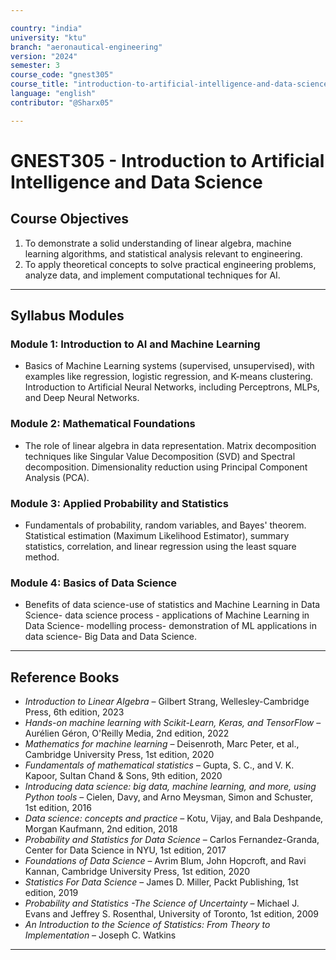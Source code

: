```yaml
---

country: "india"
university: "ktu"
branch: "aeronautical-engineering"
version: "2024"
semester: 3
course_code: "gnest305"
course_title: "introduction-to-artificial-intelligence-and-data-science"
language: "english"
contributor: "@Sharx05"

---
```


# GNEST305 - Introduction to Artificial Intelligence and Data Science

## Course Objectives

1.  To demonstrate a solid understanding of linear algebra, machine learning algorithms, and statistical analysis relevant to engineering.
2.  To apply theoretical concepts to solve practical engineering problems, analyze data, and implement computational techniques for AI.

---

## Syllabus Modules

### Module 1: Introduction to AI and Machine Learning

-   Basics of Machine Learning systems (supervised, unsupervised), with examples like regression, logistic regression, and K-means clustering. Introduction to Artificial Neural Networks, including Perceptrons, MLPs, and Deep Neural Networks.

### Module 2: Mathematical Foundations

-   The role of linear algebra in data representation. Matrix decomposition techniques like Singular Value Decomposition (SVD) and Spectral decomposition. Dimensionality reduction using Principal Component Analysis (PCA).

### Module 3: Applied Probability and Statistics

-   Fundamentals of probability, random variables, and Bayes' theorem. Statistical estimation (Maximum Likelihood Estimator), summary statistics, correlation, and linear regression using the least square method.

### Module 4: Basics of Data Science

-   Benefits of data science-use of statistics and
Machine Learning in Data Science- data science process - applications of
Machine Learning in Data Science- modelling process- demonstration of
ML applications in data science- Big Data and Data Science.

---

## Reference Books

-   *Introduction to Linear Algebra* – Gilbert Strang, Wellesley-Cambridge Press, 6th edition, 2023
-   *Hands-on machine learning with Scikit-Learn, Keras, and TensorFlow* – Aurélien Géron, O'Reilly Media, 2nd edition, 2022
-   *Mathematics for machine learning* – Deisenroth, Marc Peter, et al., Cambridge University Press, 1st edition, 2020
-   *Fundamentals of mathematical statistics* – Gupta, S. C., and V. K. Kapoor, Sultan Chand & Sons, 9th edition, 2020
-   *Introducing data science: big data, machine learning, and more, using Python tools* – Cielen, Davy, and Arno Meysman, Simon and Schuster, 1st edition, 2016
-   *Data science: concepts and practice* – Kotu, Vijay, and Bala Deshpande, Morgan Kaufmann, 2nd edition, 2018
-   *Probability and Statistics for Data Science* – Carlos Fernandez-Granda, Center for Data Science in NYU, 1st edition, 2017
-   *Foundations of Data Science* – Avrim Blum, John Hopcroft, and Ravi Kannan, Cambridge University Press, 1st edition, 2020
-   *Statistics For Data Science* – James D. Miller, Packt Publishing, 1st edition, 2019
-   *Probability and Statistics -The Science of Uncertainty* – Michael J. Evans and Jeffrey S. Rosenthal, University of Toronto, 1st edition, 2009
-   *An Introduction to the Science of Statistics: From Theory to Implementation* – Joseph C. Watkins

---
